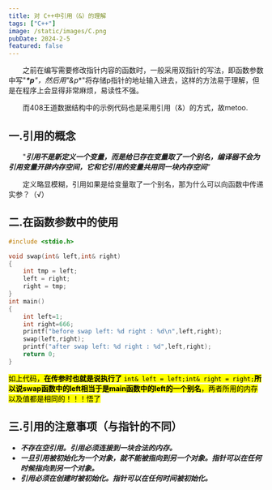 ```yaml
---
title: 对 C++中引用（&）的理解
tags: ["C++"]
image: /static/images/C.png
pubDate: 2024-2-5
featured: false
---
```


  之前在编写需要修改指针内容的函数时，一般采用双指针的写法，即函数参数中写"***\*p**"，然后用"**&p**"将存储p指针的地址输入进去，这样的方法易于理解，但是在程序上会显得非常麻烦，易读性不强。  

  而408王道数据结构中的示例代码也是采用引用（&）的方式，故metoo. 

## 一.引用的概念

  "***引用不是新定义一个变量，而是给已存在变量取了一个别名，编译器不会为引用变量开辟内存空间，它和它引用的变量共用同一块内存空间**"*

  定义略显模糊，引用如果是给变量取了一个别名，那为什么可以向函数中传递实参？（√） 

## 二.在函数参数中的使用

```cpp
#include <stdio.h>

void swap(int& left,int& right)
{
    int tmp = left;
    left = right;
    right = tmp;
}
int main()
{   
    int left=1;
    int right=666;
    printf("before swap left: %d right : %d\n",left,right);
    swap(left,right);
    printf("after swap left: %d right : %d",left,right);
    return 0;
}
```

<mark>如上代码，**在传参时也就是说执行了** `int& left = left;int& right = right;`**所以说swap函数中的left相当于是main函数中的left的一个别名**，两者所用的内存以及值都是相同的！！！悟了</mark>

## 三.引用的注意事项（与指针的不同）

- ***不存在空引用。引用必须连接到一块合法的内存。***
- ***一旦引用被初始化为一个对象，就不能被指向到另一个对象。指针可以在任何时候指向到另一个对象。***
- ***引用必须在创建时被初始化。指针可以在任何时间被初始化。***

 

